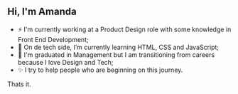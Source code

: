 ## Hi, I'm Amanda ## 

- ⚡ I'm currently working at a Product Design role with some knowledge in Front End Development;
- 🌱 On de tech side, I’m currently learning HTML, CSS and JavaScript;
- 📝 I'm graduated in Management but I am transitioning from careers because I love Design and Tech;
- ✨ I try to help people who are beginning on this journey.</p>

Thats it.
<!--
**aabatiista/aabatiista** is a ✨ _special_ ✨ repository because its `README.md` (this file) appears on your GitHub profile.

Here are some ideas to get you started:

- 🔭 I’m currently working on Product Design with some knowledge ...
- 🌱 I’m currently learning ...
- 👯 I’m looking to collaborate on ...
- 🤔 I’m looking for help with ...
- 💬 Ask me about ...
- 📫 How to reach me: ...
- 😄 Pronouns: ...
- ⚡ Fun fact: ...
-->
